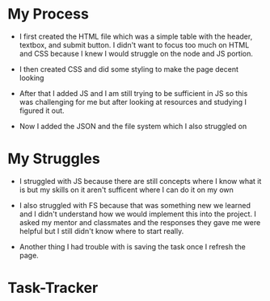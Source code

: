 # My Process

- I first created the HTML file which was a simple table with the header, textbox, and submit button. I didn't want to focus too much on HTML and CSS because I knew I would struggle on the node and JS portion.

- I then created CSS and did some styling to make the page decent looking

- After that I added JS and I am still trying to be sufficient in JS so this was challenging for me but after looking at resources and studying I figured it out.

- Now I added the JSON and the file system which I also struggled on

# My Struggles

- I struggled with JS because there are still concepts where I know what it is but my skills on it aren't sufficent where I can do it on my own

- I also struggled with FS because that was something new we learned and I didn't understand how we would implement this into the project. I asked my mentor and classmates and the responses they gave me were helpful but I still didn't know where to start really.

- Another thing I had trouble with is saving the task once I refresh the page.
# Task-Tracker
